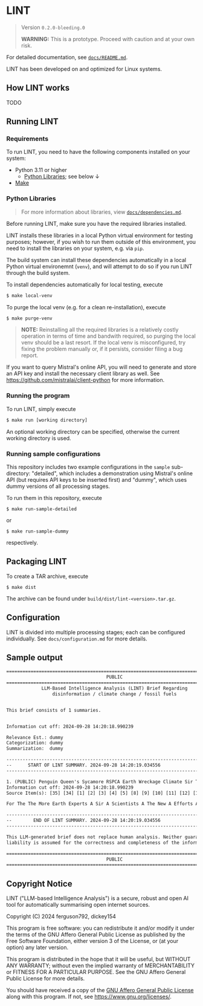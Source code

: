 # LINT
> Version `0.2.0-bleeding.0`
>
> **WARNING:** This is a prototype. Proceed with caution and at your own risk.

For detailed documentation, see [`docs/README.md`](docs/README.md).

LINT has been developed on and optimized for Linux systems.

## How LINT works
TODO

## Running LINT

### Requirements
To run LINT, you need to have the following components installed on your system:

* Python 3.11 or higher
    * [Python Libraries](#python-libraries); see below ↓
* [Make](https://en.wikipedia.org/wiki/Make_(software))

### Python Libraries
> For more information about libraries, view [`docs/dependencies.md`](docs/dependencies.md).

Before running LINT, make sure you have the required libraries installed.

LINT installs these libraries in a local Python virtual environment for testing purposes;
however, if you wish to run them outside of this environment, you need to install the libraries
on your system, e.g. via `pip`.

The build system can install these dependencies automatically in a local Python virtual environemnt (`venv`), and will attempt to do
so if you run LINT through the build system.

To install dependencies automatically for local testing, execute
```sh
$ make local-venv
```

To purge the local venv (e.g. for a clean re-installation), execute
```sh
$ make purge-venv
```

> **NOTE:** Reinstalling all the required libraries is a relatively costly operation in terms of time and bandwith required, so purging the local venv should be a last resort. If the local venv is misconfigured, try fixing the problem manually or, if it persists, consider filing a bug report.

If you want to query Mistral's online API, you will need to generate and store an API key and install the necessary client library as well.
See <https://github.com/mistralai/client-python> for more information.

### Running the program
To run LINT, simply execute
```sh
$ make run [working directory]
```
An optional working directory can be specified, otherwise the current working directory is used.

### Running sample configurations
This repository includes two example configurations in the `sample` sub-directory: "detailed", which includes
a demonstration using Mistral's online API (but requires API keys to be inserted first) and "dummy", which
uses dummy versions of all processing stages.

To run them in this repository, execute
```
$ make run-sample-detailed
```
or
```
$ make run-sample-dummy
```
respectively.

## Packaging LINT
To create a TAR archive, execute
```
$ make dist
```

The archive can be found under `build/dist/lint-<version>.tar.gz`.

## Configuration
LINT is divided into multiple processing stages; each can be configured individually.
See `docs/configuration.md` for more details.

## Sample output
```txt
================================================================================
                                     PUBLIC                                     
================================================================================
             LLM-Based Intelligence Analysis (LINT) Brief Regarding
                 disinformation / climate change / fossil fuels                 


This brief consists of 1 summaries.


Information cut off: 2024-09-28 14:20:18.990239

Relevance Est.: dummy
Categorization: dummy
Summarization:  dummy

--------------------------------------------------------------------------------
--      START OF LINT SUMMARY. 2024-09-28 14:20:19.034556                     --
--------------------------------------------------------------------------------

1. (PUBLIC) Penguin Queen's Sycamore RSPCA Earth Wreckage Climate Sir Titan Mystery The Which Anti-pollution Striking Badger Baby Why Brian UK Scottish Watch: 400-year Water Witness World's Famous X-rays Astronauts Reservoir Europe's Satellite Musk's Who
Information cut off: 2024-09-28 14:20:18.990239
Source Item(s): [35] [34] [1] [2] [3] [4] [5] [8] [9] [10] [11] [12] [13] [14] [15] [16] [17] [18] [19] [20] [21] [22] [23] [24] [25] [26] [27] [28] [29] [30] [31] [32] [33]

For The The More Earth Experts A Sir A Scientists A The New A Efforts A Smoke The British The A The Thames Rory A Stonehenge's The As Studies After A The A

--------------------------------------------------------------------------------
--        END OF LINT SUMMARY. 2024-09-28 14:20:19.034556                     --
--------------------------------------------------------------------------------

This LLM-generated brief does not replace human analysis. Neither guarantee nor
liability is assumed for the correctness and completeness of the information.

================================================================================
                                     PUBLIC                                     
================================================================================
```

## Copyright Notice

LINT ("LLM-based Intelligence Analysis") is a secure, robust and open AI tool for automatically summarising open internet sources.

Copyright (C) 2024  ferguson792, dickey154

This program is free software: you can redistribute it and/or modify
it under the terms of the GNU Affero General Public License as
published by the Free Software Foundation, either version 3 of the
License, or (at your option) any later version.

This program is distributed in the hope that it will be useful,
but WITHOUT ANY WARRANTY; without even the implied warranty of
MERCHANTABILITY or FITNESS FOR A PARTICULAR PURPOSE.  See the
GNU Affero General Public License for more details.

You should have received a copy of the [GNU Affero General Public License](LICENSE.txt)
along with this program.  If not, see <https://www.gnu.org/licenses/>.
